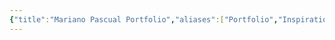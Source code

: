```yaml
---
{"title":"Mariano Pascual Portfolio","aliases":["Portfolio","Inspiration","Colors"],"type":"Object/Website","dg-publish":true,"dg-note-icon":"star","tags":["website","portfolio","illustrations"],"updated":"2025-03-31","created":"2025-03-31T13:35:06","dg-path":"Entities/Objects/Mariano Pascual Portfolio.md","permalink":"/entities/objects/mariano-pascual-portfolio/","dgPassFrontmatter":true,"noteIcon":"star","link":"https://marianopascual.me/"}
---
```


